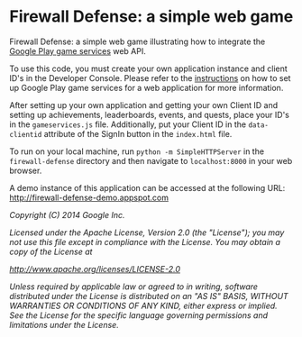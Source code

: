 Firewall Defense: a simple web game
===================================

Firewall Defense: a simple web game illustrating how to integrate the [Google Play game services](https://developers.google.com/games/services/) web API.

To use this code, you must create your own application instance and client ID's in the Developer Console. Please refer to the [instructions](https://developers.google.com/games/services/web/gettingstarted) on how to set up Google Play game services for a web application for more information.

After setting up your own application and getting your own Client ID and setting up achievements, leaderboards, events, and quests, place your ID's in the `gameservices.js` file.  Additionally, put your Client ID in the `data-clientid` attribute of the SignIn button in the `index.html` file.

To run on your local machine, run `python -m SimpleHTTPServer` in the `firewall-defense` directory and then navigate to `localhost:8000` in your web browser.

A demo instance of this application can be accessed at the following URL:
http://firewall-defense-demo.appspot.com

_Copyright (C) 2014 Google Inc._

_Licensed under the Apache License, Version 2.0 (the "License");_
_you may not use this file except in compliance with the License._
_You may obtain a copy of the License at_

_http://www.apache.org/licenses/LICENSE-2.0_

_Unless required by applicable law or agreed to in writing, software_
_distributed under the License is distributed on an "AS IS" BASIS,_
_WITHOUT WARRANTIES OR CONDITIONS OF ANY KIND, either express or implied._
_See the License for the specific language governing permissions and_
_limitations under the License._

